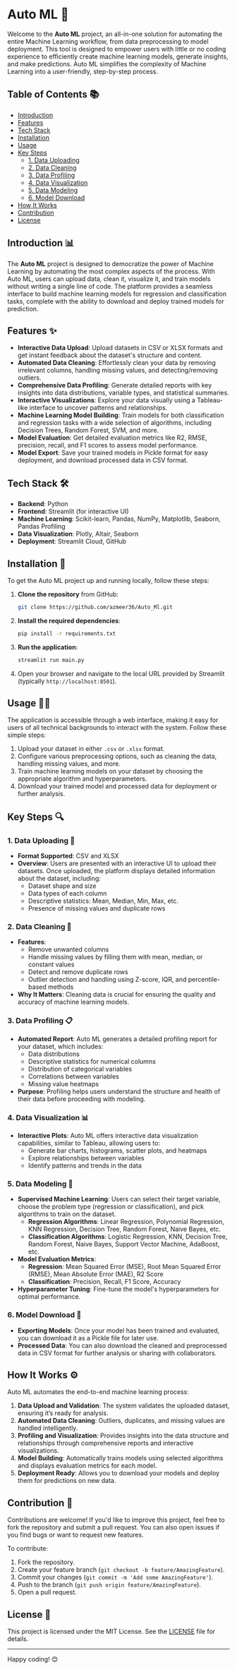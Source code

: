 # **Auto ML** 🎯

Welcome to the **Auto ML** project, an all-in-one solution for automating the entire Machine Learning workflow, from data preprocessing to model deployment. This tool is designed to empower users with little or no coding experience to efficiently create machine learning models, generate insights, and make predictions. Auto ML simplifies the complexity of Machine Learning into a user-friendly, step-by-step process.

## **Table of Contents** 📚
- [Introduction](#introduction)
- [Features](#features)
- [Tech Stack](#tech-stack)
- [Installation](#installation)
- [Usage](#usage)
- [Key Steps](#key-steps)
  - [1. Data Uploading](#1-data-uploading)
  - [2. Data Cleaning](#2-data-cleaning)
  - [3. Data Profiling](#3-data-profiling)
  - [4. Data Visualization](#4-data-visualization)
  - [5. Data Modeling](#5-data-modeling)
  - [6. Model Download](#6-model-download)
- [How It Works](#how-it-works)
- [Contribution](#contribution)
- [License](#license)

## **Introduction** 📊

The **Auto ML** project is designed to democratize the power of Machine Learning by automating the most complex aspects of the process. With Auto ML, users can upload data, clean it, visualize it, and train models without writing a single line of code. The platform provides a seamless interface to build machine learning models for regression and classification tasks, complete with the ability to download and deploy trained models for prediction.

## **Features** ✨

- **Interactive Data Upload**: Upload datasets in CSV or XLSX formats and get instant feedback about the dataset's structure and content.
- **Automated Data Cleaning**: Effortlessly clean your data by removing irrelevant columns, handling missing values, and detecting/removing outliers.
- **Comprehensive Data Profiling**: Generate detailed reports with key insights into data distributions, variable types, and statistical summaries.
- **Interactive Visualizations**: Explore your data visually using a Tableau-like interface to uncover patterns and relationships.
- **Machine Learning Model Building**: Train models for both classification and regression tasks with a wide selection of algorithms, including Decision Trees, Random Forest, SVM, and more.
- **Model Evaluation**: Get detailed evaluation metrics like R2, RMSE, precision, recall, and F1 scores to assess model performance.
- **Model Export**: Save your trained models in Pickle format for easy deployment, and download processed data in CSV format.

## **Tech Stack** 🛠️

- **Backend**: Python
- **Frontend**: Streamlit (for interactive UI)
- **Machine Learning**: Scikit-learn, Pandas, NumPy, Matplotlib, Seaborn, Pandas Profiling
- **Data Visualization**: Plotly, Altair, Seaborn
- **Deployment**: Streamlit Cloud, GitHub

## **Installation** 🚀

To get the Auto ML project up and running locally, follow these steps:

1. **Clone the repository** from GitHub:
    ```bash
    git clone https://github.com/azmeer36/Auto_Ml.git
    ```

2. **Install the required dependencies**:
    ```bash
    pip install -r requirements.txt
    ```

3. **Run the application**:
    ```bash
    streamlit run main.py
    ```

4. Open your browser and navigate to the local URL provided by Streamlit (typically `http://localhost:8501`).

## **Usage** 🧑‍💻

The application is accessible through a web interface, making it easy for users of all technical backgrounds to interact with the system. Follow these simple steps:

1. Upload your dataset in either `.csv` or `.xlsx` format.
2. Configure various preprocessing options, such as cleaning the data, handling missing values, and more.
3. Train machine learning models on your dataset by choosing the appropriate algorithm and hyperparameters.
4. Download your trained model and processed data for deployment or further analysis.

## **Key Steps** 🔍

### 1. **Data Uploading** 🚀

- **Format Supported**: CSV and XLSX
- **Overview**: Users are presented with an interactive UI to upload their datasets. Once uploaded, the platform displays detailed information about the dataset, including:
  - Dataset shape and size
  - Data types of each column
  - Descriptive statistics: Mean, Median, Min, Max, etc.
  - Presence of missing values and duplicate rows

### 2. **Data Cleaning** 🧼

- **Features**:
  - Remove unwanted columns
  - Handle missing values by filling them with mean, median, or constant values
  - Detect and remove duplicate rows
  - Outlier detection and handling using Z-score, IQR, and percentile-based methods
- **Why It Matters**: Cleaning data is crucial for ensuring the quality and accuracy of machine learning models.

### 3. **Data Profiling** 📋

- **Automated Report**: Auto ML generates a detailed profiling report for your dataset, which includes:
  - Data distributions
  - Descriptive statistics for numerical columns
  - Distribution of categorical variables
  - Correlations between variables
  - Missing value heatmaps
- **Purpose**: Profiling helps users understand the structure and health of their data before proceeding with modeling.

### 4. **Data Visualization** 📊

- **Interactive Plots**: Auto ML offers interactive data visualization capabilities, similar to Tableau, allowing users to:
  - Generate bar charts, histograms, scatter plots, and heatmaps
  - Explore relationships between variables
  - Identify patterns and trends in the data

### 5. **Data Modeling** 🤖

- **Supervised Machine Learning**: Users can select their target variable, choose the problem type (regression or classification), and pick algorithms to train on the dataset.
  - **Regression Algorithms**: Linear Regression, Polynomial Regression, KNN Regression, Decision Tree, Random Forest, Naive Bayes, etc.
  - **Classification Algorithms**: Logistic Regression, KNN, Decision Tree, Random Forest, Naive Bayes, Support Vector Machine, AdaBoost, etc.
- **Model Evaluation Metrics**:
  - **Regression**: Mean Squared Error (MSE), Root Mean Squared Error (RMSE), Mean Absolute Error (MAE), R2 Score
  - **Classification**: Precision, Recall, F1 Score, Accuracy
- **Hyperparameter Tuning**: Fine-tune the model's hyperparameters for optimal performance.

### 6. **Model Download** 💾

- **Exporting Models**: Once your model has been trained and evaluated, you can download it as a Pickle file for later use.
- **Processed Data**: You can also download the cleaned and preprocessed data in CSV format for further analysis or sharing with collaborators.

## **How It Works** ⚙️

Auto ML automates the end-to-end machine learning process:
1. **Data Upload and Validation**: The system validates the uploaded dataset, ensuring it’s ready for analysis.
2. **Automated Data Cleaning**: Outliers, duplicates, and missing values are handled intelligently.
3. **Profiling and Visualization**: Provides insights into the data structure and relationships through comprehensive reports and interactive visualizations.
4. **Model Building**: Automatically trains models using selected algorithms and displays evaluation metrics for each model.
5. **Deployment Ready**: Allows you to download your models and deploy them for predictions on new data.

## **Contribution** 🤝

Contributions are welcome! If you'd like to improve this project, feel free to fork the repository and submit a pull request. You can also open issues if you find bugs or want to request new features.

To contribute:
1. Fork the repository.
2. Create your feature branch (`git checkout -b feature/AmazingFeature`).
3. Commit your changes (`git commit -m 'Add some AmazingFeature'`).
4. Push to the branch (`git push origin feature/AmazingFeature`).
5. Open a pull request.

## **License** 📜

This project is licensed under the MIT License. See the [LICENSE](LICENSE) file for details.

---

Happy coding! 😊
